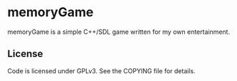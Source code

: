 memoryGame
==========

memoryGame is a simple C++/SDL game written for my own entertainment.


License
-------

Code is licensed under GPLv3. See the COPYING file for details.